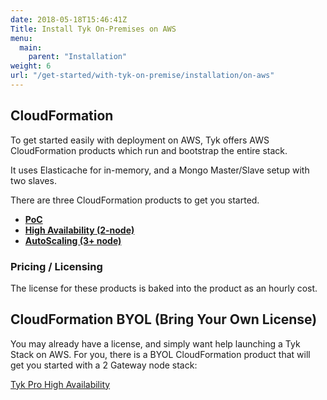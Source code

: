 ```yaml
---
date: 2018-05-18T15:46:41Z
Title: Install Tyk On-Premises on AWS
menu:
  main:
    parent: "Installation"
weight: 6
url: "/get-started/with-tyk-on-premise/installation/on-aws"
---
```



## CloudFormation
To get started easily with deployment on AWS, Tyk offers AWS CloudFormation products which run and bootstrap the entire stack.

It uses Elasticache for in-memory, and a Mongo Master/Slave setup with two slaves.

There are three CloudFormation products to get you started. 

- [**PoC**][2]
- [**High Availability (2-node)**][4]
- [**AutoScaling (3+ node)**][3]

### Pricing / Licensing
The license for these products is baked into the product as an hourly cost.


## CloudFormation BYOL (Bring Your Own License)
You may already have a license, and simply want help launching a Tyk Stack on AWS.  For you, there is a BYOL CloudFormation product that will get you started with a 2 Gateway node stack:

[Tyk Pro High Availability][1]

[1]: https://aws.amazon.com/marketplace/pp/prodview-nphqjavwaqes6?qid=1575313064731&sr=0-2&ref_=srh_res_product_title
[2]: https://aws.amazon.com/marketplace/pp/prodview-elvk5mxxlkueu?qid=1575313242174&sr=0-4&ref_=srh_res_product_title
[3]: https://aws.amazon.com/marketplace/pp/prodview-2bgdxbpeygf5w?qid=1575313242174&sr=0-5&ref_=srh_res_product_title
[4]: https://aws.amazon.com/marketplace/pp/prodview-nempvlrcr4fq4?qid=1575313242174&sr=0-3&ref_=srh_res_product_title